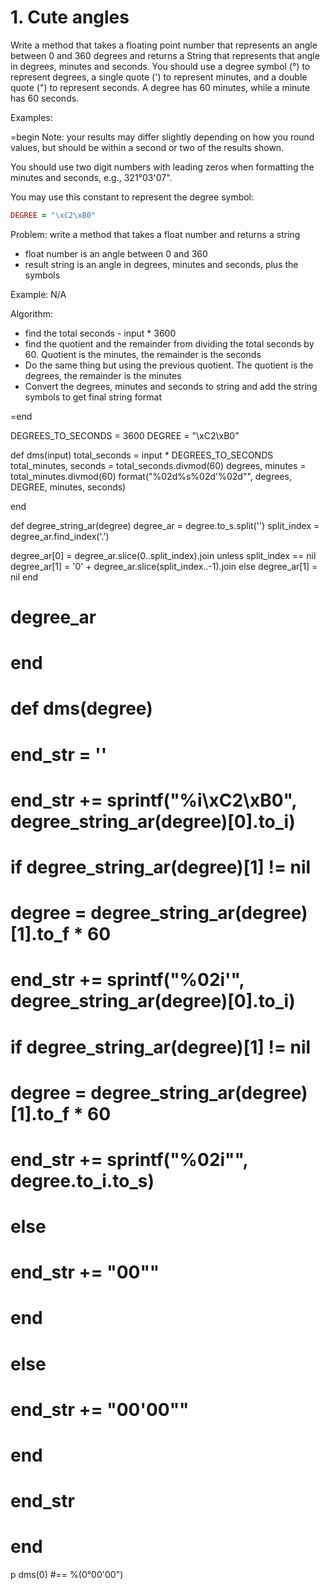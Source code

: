 # 1. Cute angles

Write a method that takes a floating point number that represents an angle between 0 and 360 degrees and returns a String that represents that angle in degrees, minutes and seconds. You should use a degree symbol (°) to represent degrees, a single quote (') to represent minutes, and a double quote (") to represent seconds. A degree has 60 minutes, while a minute has 60 seconds.

Examples:

=begin
Note: your results may differ slightly depending on how you round values, but should be within a second or two of the results shown.

You should use two digit numbers with leading zeros when formatting the minutes and seconds, e.g., 321°03'07".

You may use this constant to represent the degree symbol:

```ruby
DEGREE = "\xC2\xB0"
```

Problem: write a method that takes a float number and returns a string 
  - float number is an angle between 0 and 360
  - result string is an angle in degrees, minutes and seconds, plus the symbols
  
Example:
N/A

Algorithm:
- find the total seconds - input * 3600
- find the quotient and the remainder from dividing the total seconds by 60. Quotient is the minutes, the remainder is the seconds
- Do the same thing but using the previous quotient. The quotient is the degrees, the remainder is the minutes
- Convert the degrees, minutes and seconds to string and add the string symbols to get final string format


=end

DEGREES_TO_SECONDS = 3600
DEGREE = "\xC2\xB0"

def dms(input)
  total_seconds = input * DEGREES_TO_SECONDS
  total_minutes, seconds = total_seconds.divmod(60)
  degrees, minutes = total_minutes.divmod(60)
  format("%02d%s%02d'%02d\"", degrees, DEGREE, minutes, seconds)
  
end

def degree_string_ar(degree)
  degree_ar = degree.to_s.split('')
  split_index = degree_ar.find_index('.')

  degree_ar[0] = degree_ar.slice(0..split_index).join
  unless split_index == nil
  degree_ar[1] = '0' + degree_ar.slice(split_index..-1).join
  else
  degree_ar[1] = nil
  end

#   degree_ar
# end

# def dms(degree)
#   end_str = ''
#   end_str += sprintf("%i\xC2\xB0", degree_string_ar(degree)[0].to_i)
#   if degree_string_ar(degree)[1] != nil
#     degree = degree_string_ar(degree)[1].to_f * 60
#     end_str += sprintf("%02i'", degree_string_ar(degree)[0].to_i)
#     if degree_string_ar(degree)[1] != nil
#       degree = degree_string_ar(degree)[1].to_f * 60
#       end_str += sprintf("%02i\"", degree.to_i.to_s)
#     else
#       end_str += "00\""
#     end
#   else
#     end_str += "00'00\""
#   end
#   end_str
# end




p dms(0) #== %(0°00'00")